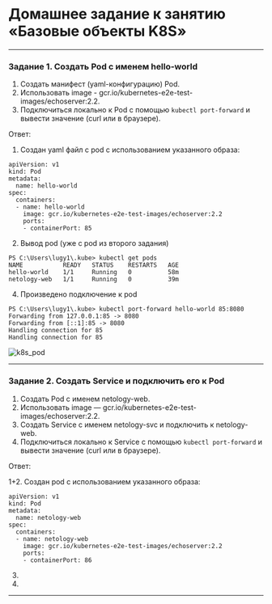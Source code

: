 # Домашнее задание к занятию «Базовые объекты K8S»

------

### Задание 1. Создать Pod с именем hello-world

1. Создать манифест (yaml-конфигурацию) Pod.
2. Использовать image - gcr.io/kubernetes-e2e-test-images/echoserver:2.2.
3. Подключиться локально к Pod с помощью `kubectl port-forward` и вывести значение (curl или в браузере).

Ответ:

1. Создан yaml файл c pod с использованием указанного образа:

```
apiVersion: v1
kind: Pod
metadata:
  name: hello-world
spec:
  containers:
  - name: hello-world
    image: gcr.io/kubernetes-e2e-test-images/echoserver:2.2
    ports:
    - containerPort: 85
 ```
2. Вывод pod (уже с pod из второго задания)
```
PS C:\Users\lugy1\.kube> kubectl get pods   
NAME           READY   STATUS    RESTARTS   AGE
hello-world    1/1     Running   0          58m
netology-web   1/1     Running   0          39m
```

4. Произведено подключение к pod

```
PS C:\Users\lugy1\.kube> kubectl port-forward hello-world 85:8080
Forwarding from 127.0.0.1:85 -> 8080
Forwarding from [::1]:85 -> 8080
Handling connection for 85
Handling connection for 85
```

![k8s_pod](https://github.com/LugovskoyPavel/devops-netology-2022/assets/104651372/6d36cf42-d234-45e1-a030-b9c07a8cac2e)

------

### Задание 2. Создать Service и подключить его к Pod

1. Создать Pod с именем netology-web.
2. Использовать image — gcr.io/kubernetes-e2e-test-images/echoserver:2.2.
3. Создать Service с именем netology-svc и подключить к netology-web.
4. Подключиться локально к Service с помощью `kubectl port-forward` и вывести значение (curl или в браузере).

Ответ:

1+2. Создан  pod с использованием указанного образа:
```
apiVersion: v1
kind: Pod
metadata:
  name: netology-web
spec:
  containers:
  - name: netology-web
    image: gcr.io/kubernetes-e2e-test-images/echoserver:2.2
    ports:
    - containerPort: 86
```
3.

4. 

------

